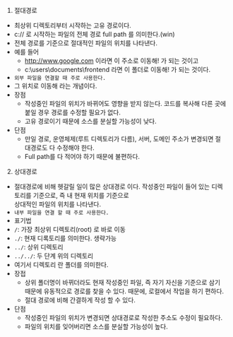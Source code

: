 1. 절대경로
- 최상위 디렉토리부터 시작하는 고유 경로이다.
- c:// 로 시작하는 파일의 전체 경로 full path 를 의미한다.(win)
- 전체 경로를 기준으로 절대적인 파일의 위치를 나타낸다.
- 예를 들어 
    - http://www.google.com 이라면 이 주소로 이동해! 가 되는 것이고
    - c:\users\documents\frontend 라면 이 폴더로 이동해! 가 되는 것이다.
- `외부 파일을 연결할 때 주로 사용한다.`
- 그 위치로 이동해 라는 개념이다.
- 장점
    - 작성중인 파일의 위치가 바뀌어도 영향을 받지 않는다. 코드를 복사해 다른 곳에 붙일 경우 경로를 수정할 필요가 없다.
    - 고유 경로이기 때문에 소스를 분실할 가능성이 낮다.
- 단점
    - 만일 경로, 운영체제(루트 디렉토리가 다름), 서버, 도메인 주소가 변경되면 절대경로도 다 수정해야 한다.
    - Full path를 다 적어야 하기 때문에 불편하다.

2. 상대경로
- 절대경로에 비해 헷갈릴 일이 많은 상대경로 이다. 작성중인 파일이 들어 있는 디렉토리를 기준으로, 즉 내 현재 위치를 기준으로  
  상대적인 파일의 위치를 나타낸다.
- `내부 파일을 연결 할 때 주로 사용한다.`
- 표기법
- `/`: 가장 최상위 디렉토리(root) 로 바로 이동
- `./`: 현재 디록토리를 의미한다. 생략가능
- `../`: 상위 디렉토리
- `../../`: 두 단계 위의 디렉토리
- 여기서 디렉토리 란 폴더를 의미한다.
- 장접
    - 상위 폴더명이 바뀌더라도 현재 작성중인 파일, 즉 자기 자신을 기준으로 삼기 때문에 유동적으로 경로를 찾을 수 있다.
      때문에, 로컬에서 작업을 하기 편하다.
    - 절대 경로에 비해 간결하게 작성 할 수 있다.
- 단점
    - 작성중인 파일의 위치가 변경되면 상대경로로 작성한 주소도 수정이 필요하다.
    - 파일의 위치를 잊어버리면 소스를 분실할 가능성이 높다.
